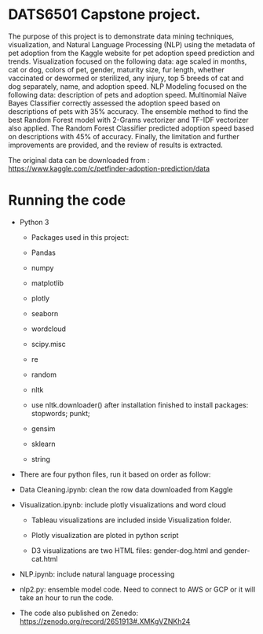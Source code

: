 
# DATS6501 Capstone project.

The purpose of this project is to demonstrate data mining techniques, visualization, and Natural Language Processing (NLP) using the metadata of pet adoption from the Kaggle website for pet adoption speed prediction and trends. Visualization focused on the following data: age scaled in months, cat or dog, colors of pet, gender, maturity size, fur length, whether vaccinated or dewormed or sterilized, any injury, top 5 breeds of cat and dog separately, name, and adoption speed. NLP Modeling focused on the following data: description of pets and adoption speed. Multinomial Naïve Bayes Classifier correctly assessed the adoption speed based on descriptions of pets with 35% accuracy. The ensemble method to find the best Random Forest model with 2-Grams vectorizer and TF-IDF vectorizer also applied. The Random Forest Classifier predicted adoption speed based on descriptions with 45% of accuracy. Finally, the limitation and further improvements are provided, and the review of results is extracted.

The original data can be downloaded from : https://www.kaggle.com/c/petfinder-adoption-prediction/data

# Running the code

* Python 3

  * Packages used in this project:
  
   * Pandas
   * numpy
   * matplotlib
   * plotly
   * seaborn
   * wordcloud
   * scipy.misc
   * re
   * random
   * nltk   
    * use nltk.downloader() after installation finished to install packages: stopwords; punkt; 
   * gensim
   * sklearn
   * string

* There are four python files, run it based on order as follow:

 * Data Cleaning.ipynb: clean the row data downloaded from Kaggle

 * Visualization.ipynb: include plotly visualizations and word cloud

   * Tableau visualizations are included inside Visualization folder.
  
   * Plotly visualization are ploted in python script
  
   * D3 visualizations are two HTML files: gender-dog.html and gender-cat.html

 * NLP.ipynb: include natural language processing

 * nlp2.py: ensemble model code. Need to connect to AWS or GCP or it will take an hour to run the code.

* The code also published on Zenedo: https://zenodo.org/record/2651913#.XMKgVZNKh24
